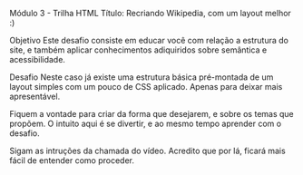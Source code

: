 Módulo 3 - Trilha HTML
Título: Recriando Wikipedia, com um layout melhor :)

Objetivo
Este desafio consiste em educar você com relação a estrutura do site, e também aplicar conhecimentos adiquiridos sobre semântica e acessibilidade.

Desafio
Neste caso já existe uma estrutura básica pré-montada de um layout simples com um pouco de CSS aplicado. Apenas para deixar mais apresentável.

Fiquem a vontade para criar da forma que desejarem, e sobre os temas que propõem. O intuito aqui é se divertir, e ao mesmo tempo aprender com o desafio.

Sigam as intruções da chamada do vídeo. Acredito que por lá, ficará mais fácil de entender como proceder.